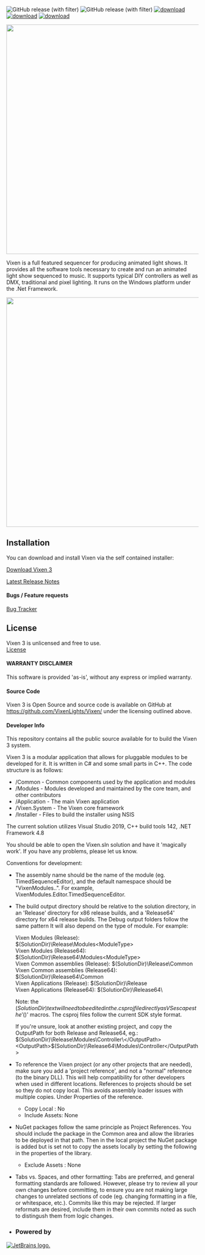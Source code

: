 ![GitHub release (with filter)](https://img.shields.io/github/v/release/Vixenlights/Vixen?logo=GitHub)
![GitHub release (with filter)](https://img.shields.io/github/v/release/Vixenlights/Vixen?filter=DevBuild*&logo=GitHub&label=pre-release)
[![download](https://img.shields.io/badge/download-release-blue.svg)](https://www.vixenlights.com/download/release-build/)
[![download](https://img.shields.io/badge/download-development-green.svg)](https://www.vixenlights.com/download/develop-build/)
[![download](https://img.shields.io/badge/bugs-tracker-blue.svg)](http://bugs.vixenlights.com)


<img src="Assets/Vixen3-Logo.png" width=600 />

Vixen is a full featured sequencer for producing animated light shows. It provides all the software tools necessary to create and run an animated light show sequenced to music. It supports typical DIY controllers as well as DMX, traditional and pixel lighting. It runs on the Windows platform under the .Net Framework.

<img src="Assets/Editor.png" width=600 />

## Installation
You can download and install Vixen via the self contained installer:

[Download Vixen 3](http://www.vixenlights.com/downloads/vixen-3-downloads/)

[Latest Release Notes](https://github.com/VixenLights/Vixen/blob/master/Release%20Notes.txt)

#### Bugs / Feature requests

[Bug Tracker](https://bugs.vixenlights.com)

## License

Vixen 3 is unlicensed and free to use.  
[License](https://github.com/VixenLights/Vixen/blob/master/License.txt)

#### WARRANTY DISCLAIMER

This software is provided 'as-is', without any express or implied warranty. 

#### Source Code

Vixen 3 is Open Source and source code is available on GitHub at https://github.com/VixenLights/Vixen/ under the licensing outlined above. 
#### Developer Info

This repository contains all the public source available for to build the Vixen 3 system. 

Vixen 3 is a modular application that allows for pluggable modules to be developed for it. It is written in C# and some small parts in C++. The code structure is as follows: 

* /Common - Common components used by the application and modules
* /Modules - Modules developed and maintained by the core team, and other contributors
* /Application - The main Vixen application
* /Vixen.System - The Vixen core framework 
* /Installer - Files to build the installer using NSIS

The current solution utilizes Visual Studio 2019, C++ build tools 142, .NET Framework 4.8

You should be able to open the Vixen.sln solution and have it 'magically work'. If you have any problems, please let us know.

Conventions for development:

- The assembly name should be the name of the module (eg. TimedSequenceEditor), and
  the default namespace should be "VixenModules.<ModuleType>.<ModuleName>". For
  example, VixenModules.Editor.TimedSequenceEditor.
 
  
- The build output directory should be relative to the solution directory, in an
  'Release' directory for x86 release builds, and a 'Release64' directory for x64 release builds. The Debug output folders follow the same pattern
  It will also depend on the type of module. For example:
  
  Vixen Modules (Release):              $(SolutionDir)\Release\Modules\<ModuleType>\
  Vixen Modules (Release64):            $(SolutionDir)\Release64\Modules\<ModuleType>\
  Vixen Common assemblies (Release):    $(SolutionDir)\Release\Common\
  Vixen Common assemblies (Release64):  $(SolutionDir)\Release64\Common\
  Vixen Applications (Release):         $(SolutionDir)\Release\
  Vixen Applications (Release64):       $(SolutionDir)\Release64\

  Note: the $(SolutionDir) text will need to be edited in the .csproj file directly as VS escapes the '$()' macros. The csproj files follow the current SDK style format.

  If you're unsure, look at another existing project, and copy the OutputPath for both
  Release and Release64, eg.:
  <OutputPath>$(SolutionDir)\Release\Modules\Controller\</OutputPath>
  <OutputPath>$(SolutionDir)\Release64\Modules\Controller\</OutputPath>
  
 
- To reference the Vixen project (or any other projects that are needed), make sure you
  add a 'project reference', and not a "normal" reference (to the binary DLL). This will help compatibility for other developers when used in different locations. References to projects should be set so they do not copy local. This avoids assembly loader issues with multiple copies. Under Properties of the reference.
  
  * Copy Local : No
  * Include Assets: None

- NuGet packages follow the same principle as Project References. You should include the package in the Common area and allow the libraries to be deployed in that path. Then in the local project the NuGet package is added but is set not to copy the assets locally by setting the following in the properties of the library.

    * Exclude Assets : None
      
- Tabs vs. Spaces, and other formatting: Tabs are preferred, and general formatting standards are followed. However, please try to review all your own changes before committing, to ensure you are not making large changes to unrelated sections of code (eg. changing formatting in a file, or whitespace, etc.). Commits like this may be rejected. If larger reformats are desired, include them in their own commits noted as such to distingush them from logic changes.

- ### Powered by
[![JetBrains logo.](https://resources.jetbrains.com/storage/products/company/brand/logos/jetbrains.svg)](https://jb.gg/OpenSource) 

